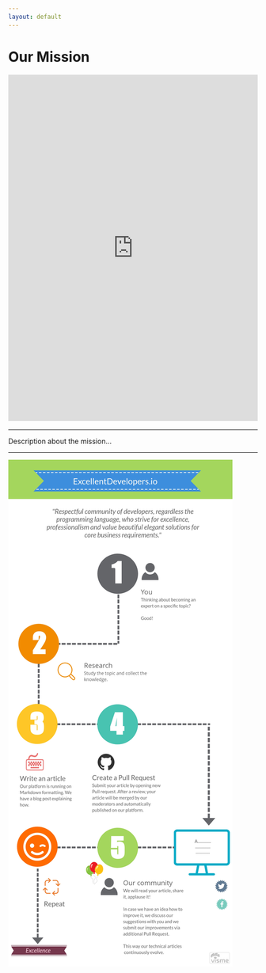 ```yaml
---
layout: default
---
```

# Our Mission

<div class="main-content">
    <div class="mission-video">
        <iframe width="100%" height="700" src="https://www.youtube.com/embed/MVbeoSPqRs4" frameborder="0" allowfullscreen></iframe> 
    </div>
    <hr class="hr-mission">
    <div mission-p>
        <p>
            Description about the mission...
        </p>
    </div>
    <hr class="hr-mission">
    <img src="/image/ExcellentDevelopers-AboutUs.jpg">
</div>

